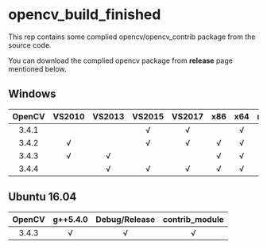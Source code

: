 # opencv_build_finished

This rep contains some complied opencv/opencv_contrib package from the source code.

You can download the complied opencv package from **release** page mentioned below.

## Windows
| OpenCV | VS2010 | VS2013 | VS2015 | VS2017 |  x86 |  x64  | mingw53_32bit| Debug/Release| contrib | 
|:------:|:------:|:------:|:------:|:------:|:----:|:-----:|:------------:|:------------:|:-------:|
| 3.4.1  |        |        |   √    |   √    |      |  √    |              |√             |         |
| 3.4.2  |     √  |        |   √    |   √    |   √  |  √    |              |√             |  √      |
| 3.4.3  |     √  |   √    |        |        |   √  |  √    |      √       |√             |  √      |
| 3.4.4  |        |   √    |   √    |   √    |   √  |  √    |              |√             |  √      |

## Ubuntu 16.04
| OpenCV | g++5.4.0  | Debug/Release| contrib_module | 
|:------:|:---------:|:------------:|:--------------:|
| 3.4.3  |      √    |       √      |         √      |
